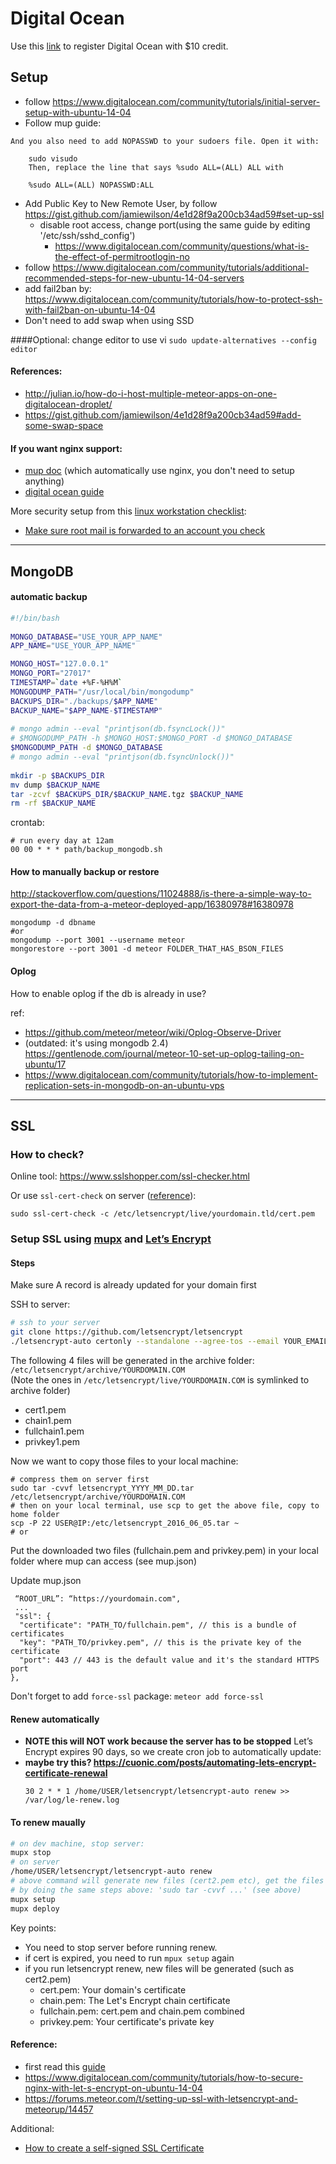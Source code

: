 # Digital Ocean

Use this [link](https://m.do.co/c/ddb021b2d64b) to register Digital Ocean with $10 credit.

## Setup
- follow https://www.digitalocean.com/community/tutorials/initial-server-setup-with-ubuntu-14-04
- Follow mup guide:
```
And you also need to add NOPASSWD to your sudoers file. Open it with:

    sudo visudo
    Then, replace the line that says %sudo ALL=(ALL) ALL with

    %sudo ALL=(ALL) NOPASSWD:ALL
```
- Add Public Key to New Remote User, by follow https://gist.github.com/jamiewilson/4e1d28f9a200cb34ad59#set-up-ssl
  - disable root access, change port(using the same guide by editing '/etc/ssh/sshd_config')
    - https://www.digitalocean.com/community/questions/what-is-the-effect-of-permitrootlogin-no
- follow https://www.digitalocean.com/community/tutorials/additional-recommended-steps-for-new-ubuntu-14-04-servers
- add fail2ban by: https://www.digitalocean.com/community/tutorials/how-to-protect-ssh-with-fail2ban-on-ubuntu-14-04
- Don't need to add swap when using SSD

####Optional: 
change editor to use vi `sudo update-alternatives --config editor`

#### References:
- http://julian.io/how-do-i-host-multiple-meteor-apps-on-one-digitalocean-droplet/
- https://gist.github.com/jamiewilson/4e1d28f9a200cb34ad59#add-some-swap-space

#### If you want nginx support:
- [mup doc](https://github.com/arunoda/meteor-up/wiki/Using-Meteor-Up-with-NginX-vhosts) (which automatically use nginx, you don't need to setup anything)
- [digital ocean guide](https://www.digitalocean.com/community/tutorials/how-to-set-up-nginx-server-blocks-virtual-hosts-on-ubuntu-14-04-lts)

More security setup from this [linux workstation checklist](https://github.com/lfit/itpol/blob/master/linux-workstation-security.md):
- [Make sure root mail is forwarded to an account you check](https://github.com/lfit/itpol/blob/master/linux-workstation-security.md#root-mail)

---

## MongoDB

#### automatic backup

```bash
#!/bin/bash
 
MONGO_DATABASE="USE_YOUR_APP_NAME"
APP_NAME="USE_YOUR_APP_NAME"

MONGO_HOST="127.0.0.1"
MONGO_PORT="27017"
TIMESTAMP=`date +%F-%H%M`
MONGODUMP_PATH="/usr/local/bin/mongodump"
BACKUPS_DIR="./backups/$APP_NAME"
BACKUP_NAME="$APP_NAME-$TIMESTAMP"
 
# mongo admin --eval "printjson(db.fsyncLock())"
# $MONGODUMP_PATH -h $MONGO_HOST:$MONGO_PORT -d $MONGO_DATABASE
$MONGODUMP_PATH -d $MONGO_DATABASE
# mongo admin --eval "printjson(db.fsyncUnlock())"
 
mkdir -p $BACKUPS_DIR
mv dump $BACKUP_NAME
tar -zcvf $BACKUPS_DIR/$BACKUP_NAME.tgz $BACKUP_NAME
rm -rf $BACKUP_NAME

```

crontab:

```
# run every day at 12am
00 00 * * * path/backup_mongodb.sh

```


#### How to manually backup or restore
http://stackoverflow.com/questions/11024888/is-there-a-simple-way-to-export-the-data-from-a-meteor-deployed-app/16380978#16380978
```
mongodump -d dbname 
#or 
mongodump --port 3001 --username meteor 
mongorestore --port 3001 -d meteor FOLDER_THAT_HAS_BSON_FILES
```

#### Oplog
How to enable oplog if the db is already in use?

ref:
- https://github.com/meteor/meteor/wiki/Oplog-Observe-Driver
- (outdated: it's using mongodb 2.4) https://gentlenode.com/journal/meteor-10-set-up-oplog-tailing-on-ubuntu/17
- https://www.digitalocean.com/community/tutorials/how-to-implement-replication-sets-in-mongodb-on-an-ubuntu-vps

---

## SSL

### How to check?
Online tool: https://www.sslshopper.com/ssl-checker.html

Or use `ssl-cert-check` on server ([reference](https://community.letsencrypt.org/t/it-there-a-command-to-show-how-many-days-certificate-you-have/11351/4)):  
```
sudo ssl-cert-check -c /etc/letsencrypt/live/yourdomain.tld/cert.pem
```


### Setup SSL using [mupx](https://github.com/arunoda/meteor-up/tree/mupx) and [Let’s Encrypt](https://letsencrypt.org/)
#### Steps
Make sure A record is already updated for your domain first

SSH to server:

  ```bash
  # ssh to your server
  git clone https://github.com/letsencrypt/letsencrypt
  ./letsencrypt-auto certonly --standalone --agree-tos --email YOUR_EMAIL -d YOURDOMAIN.COM -d www.YOURDOMAIN.COM
  ```
The following 4 files will be generated in the archive folder: `/etc/letsencrypt/archive/YOURDOMAIN.COM`    
(Note the ones in `/etc/letsencrypt/live/YOURDOMAIN.COM` is symlinked to archive folder)
- cert1.pem
- chain1.pem
- fullchain1.pem
- privkey1.pem




  
Now we want to copy those files to your local machine:

  ```
  # compress them on server first
  sudo tar -cvvf letsencrypt_YYYY_MM_DD.tar /etc/letsencrypt/archive/YOURDOMAIN.COM
  # then on your local terminal, use scp to get the above file, copy to home folder
  scp -P 22 USER@IP:/etc/letsencrypt_2016_06_05.tar ~
  # or 
  ```

Put the downloaded two files (fullchain.pem and privkey.pem) in your local folder where mup can access (see mup.json)

Update mup.json

  ```
   “ROOT_URL”: “https://yourdomain.com",
   ...
   "ssl": {
    "certificate": "PATH_TO/fullchain.pem", // this is a bundle of certificates
    "key": "PATH_TO/privkey.pem", // this is the private key of the certificate
    "port": 443 // 443 is the default value and it's the standard HTTPS port
  },
  ```

Don't forget to add `force-ssl` package:  `meteor add force-ssl`

#### Renew automatically
- **NOTE this will NOT work because the server has to be stopped** Let’s Encrypt expires 90 days, so we create cron job to automatically update:
- **maybe try this? https://cuonic.com/posts/automating-lets-encrypt-certificate-renewal**
  ```
  30 2 * * 1 /home/USER/letsencrypt/letsencrypt-auto renew >> /var/log/le-renew.log
  ```

#### To renew maually
  ```bash
  # on dev machine, stop server:
  mupx stop
  # on server
  /home/USER/letsencrypt/letsencrypt-auto renew
  # above command will generate new files (cert2.pem etc), get the files to local machine
  # by doing the same steps above: 'sudo tar -cvvf ...' (see above)
  mupx setup
  mupx deploy
  ```

Key points:
- You need to stop server before running renew.
- if cert is expired, you need to run `mpux setup` again
- if you run letsencrypt renew, new files will be generated (such as cert2.pem)
  - cert.pem: Your domain's certificate
  - chain.pem: The Let's Encrypt chain certificate
  - fullchain.pem: cert.pem and chain.pem combined
  - privkey.pem: Your certificate's private key


#### Reference: 
- first read this [guide](https://medium.com/@getdrizzle/deploying-meteor-app-with-free-ssl-certificate-mupx-letsencrypt-digital-ocean-7c85d90cc731#.ty1lahoh9
)
- https://www.digitalocean.com/community/tutorials/how-to-secure-nginx-with-let-s-encrypt-on-ubuntu-14-04
- https://forums.meteor.com/t/setting-up-ssl-with-letsencrypt-and-meteorup/14457

Additional:
- [How to create a self-signed SSL Certificate](http://www.akadia.com/services/ssh_test_certificate.html)
